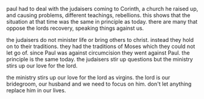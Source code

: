paul had to deal with the judaisers coming to Corinth, a church he raised up, and
causing problems, different teachings, rebellions. this shows that the situation
at that time was the same in principle as today. there are many that oppose the lords
recovery, speaking things against us.

the judaisers do not minister life or bring others to christ. instead they hold on to their traditions. they had the traditions of Moses which they could not let go of. since Paul was against circumcision they went against Paul. the principle is the same today. the judaisers stir up questions but the ministry stirs up our love for the lord.

the ministry stirs up our love for the lord as virgins. the lord is our bridegroom, our husband and we need to focus on him. don't let anything replace him in our lives.
